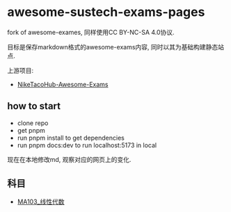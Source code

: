 # awesome-sustech-exams-pages

fork of awesome-exames, 同样使用CC BY-NC-SA 4.0协议.

目标是保存markdown格式的awesome-exams内容, 同时以其为基础构建静态站点.

上游项目:

+ [NikeTacoHub-Awesome-Exams](https://github.com/NikeTacoHub/awesome-exams)

## how to start

+ clone repo
+ get pnpm
+ run pnpm install to get dependencies
+ run pnpm docs:dev to run localhost:5173 in local

现在在本地修改md, 观察对应的网页上的变化.

## 科目

+ [MA103_线性代数](/MA103_线性代数/README)

